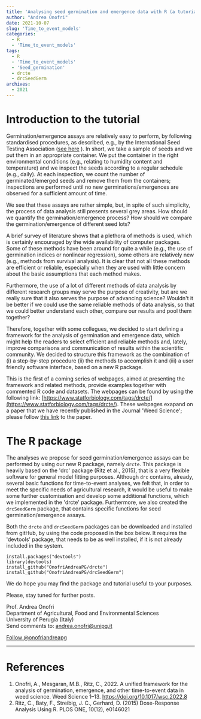 ```yaml
---
title: 'Analysing seed germination and emergence data with R (a tutorial). Part 1'
author: "Andrea Onofri"
date: 2021-10-07
slug: 'Time_to_event_models'
categories:
  - R
  - 'Time_to_event_models'
tags:
  - R
  - 'Time_to_event_models'
  - 'Seed_germination'
  - drcte
  - drcSeedGerm
archives:
  - 2021
---
```





# Introduction to the tutorial

Germination/emergence assays are relatively easy to perform, by following standardised procedures, as described, e.g., by the International Seed Testing Association ([see here](https://www.ingentaconnect.com/content/ista/rules/2019/00002019/00000001) ). In short, we take a sample of seeds and we put them in an appropriate container. We put the container in the right environmental conditions (e.g., relating to humidity content and temperature) and we inspect the seeds according to a regular schedule (e.g., daily). At each inspection, we count the number of germinated/emerged seeds and remove them from the containers; inspections are performed until no new germinations/emergences are observed for a sufficient amount of time.

We see that these assays are rather simple, but, in spite of such simplicity, the process of data analysis still presents several grey areas. How should we quantify the germination/emergence process? How should we compare the germination/emergence of different seed lots?

A brief survey of literature shows that a plethora of methods is used, which is certainly encouraged by the wide availability of computer packages. Some of these methods have been around for quite a while (e.g., the use of germination indices or nonlinear regression), some others are relatively new (e.g., methods from survival analysis). It is clear that not all these methods are efficient or reliable, especially when they are used with little concern about the basic assumptions that each method makes.

Furthermore, the use of a lot of different methods of data analysis by different research groups may serve the purpose of creativity, but are we really sure that it also serves the purpose of advancing science? Wouldn't it be better if we could use the same reliable methods of data analysis, so that we could better understand each other, compare our results and pool them together?

Therefore, together with some collegues, we decided to start defining a framework for the analysis of germination and emergence data, which might help the readers to select efficient and reliable methods and, lately, improve comparisons and communication of results within the scientific community. We decided to structure this framework as the combination of (i) a step-by-step procedure (ii) the methods to accomplish it and (iii) a user friendly software interface, based on a new R package.

This is the first of a coming series of webpages, aimed at presenting the framework and related methods, provide examples together with commented R code and datasets. The webpages can be found by using the following link: [https://www.statforbiology.com/tags/drcte/](https://www.statforbiology.com/tags/drcte/). These webpages exapand on a paper that we have recently published in the Journal 'Weed Science'; please follow [this link](https://doi.org/10.1017/wsc.2022.8) to the paper. 


# The R package

The analyses we propose for seed germination/emergence assays can be performed by using our new R package, namely `drcte`. This package is heavily based on the 'drc' package (Ritz et al., 2015), that is a very flexible software for general model fitting purposes. Although `drc` contains, already, several  basic functions for time-to-event analyses, we felt that, in order to meet the specific needs of agricultural research, it would be useful to make some further customisation and develop some additional functions, which we implemented in the 'drcte' package. Furthermore, we also created the `drcSeedGerm` package, that contains specific functions for seed germination/emergence assays.

Both the `drcte` and `drcSeedGerm` packages can be downloaded and installed from gitHub, by using the code proposed in the box below. It requires the 'devtools' package, that needs to be as well installed, if it is not already included in the system.

```
install.packages("devtools")
library(devtools)
install_github("OnofriAndreaPG/drcte")
install_github("OnofriAndreaPG/drcSeedGerm")
```

We do hope you may find the package and tutorial useful to your purposes.

Please, stay tuned for further posts.

Prof. Andrea Onofri   
Department of Agricultural, Food and Environmental Sciences    
University of Perugia (Italy)    
Send comments to: [andrea.onofri@unipg.it](mailto:andrea.onofri@unipg.it)

<a href="https://twitter.com/onofriandreapg?ref_src=twsrc%5Etfw" class="twitter-follow-button" data-show-count="false">Follow @onofriandreapg</a><script async src="https://platform.twitter.com/widgets.js" charset="utf-8"></script>

---

# References

1. Onofri, A., Mesgaran, M.B., Ritz, C., 2022. A unified framework for the analysis of germination, emergence, and other time-to-event data in weed science. Weed Science 1–13. https://doi.org/10.1017/wsc.2022.8
2. Ritz, C., Baty, F., Streibig, J. C., Gerhard, D. (2015) Dose-Response Analysis Using R. PLOS ONE, 10(12), e0146021


